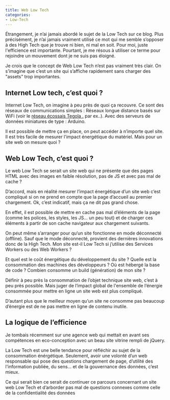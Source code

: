 ```yaml
---
title: Web Low Tech
categories:
- Low-Tech
---
```


Étrangement, je n’ai jamais abordé le sujet de la Low Tech sur ce blog. Plus précisément, je n’ai jamais vraiment utilisé ce mot qui me semble s’opposer à des High Tech que je trouve ni bien, ni mal en soit. Pour moi, juste l'efficience est importante. Pourtant, je me résous à utiliser ce terme pour rejoindre un mouvement dont je ne suis pas éloigné.

Je crois que le concept de Web Low Tech n’est pas vraiment très clair. On s’imagine que c’est un site qui s’affiche rapidement sans charger des "assets" trop importantes.

## Internet Low tech, c’est quoi ?

Internet Low Tech, on imagine à peu près de quoi ça recouvre. Ce sont des réseaux de communications simples : Réseaux longue distance basés sur WiFi (voir le [réseau écossais Tegola .](http://www.tegola.org.uk/hebnet/) par ex..). Avec des serveurs de données miniatures de type : Arduino.

Il est possible de mettre ça en place, on peut accéder à n’importe quel site. Il est très facile de mesurer l'impact énergétique du matériel. Mais pour un site web on mesure quoi ?

## Web Low Tech, c’est quoi ?

Le web Low Tech se serait un site web qui ne présente que des pages HTML avec des images en faible résolution, pas de JS et avec pas mal de cache ?

D’accord, mais en réalité mesurer l’impact énergétique d’un site web c’est compliqué si on ne prend en compte que la page d’accueil au premier chargement. Ok, c’est indicatif, mais ça ne dit pas grand chose.

En effet, il est possible de mettre en cache pas mal d’éléments de la page (comme les polices, les styles, les JS… un peu tout) et de charger ces éléments à partir de son cache navigateur aux chargement suivants.

On peut même s’arranger pour qu‘un site fonctionne en mode déconnecté (offline). Sauf que le mode déconnecté, provient des dernières innovations donc de la High Tech. Mon site est-il Low Tech si j’utilise des Services Workers ou des Web Workers ?

Et quel est le coût énergétique du développement du site ? Quelle est la consommation des machines des développeurs ? Où est hébergé la base de code ? Combien consomme un build (génération) de mon site ?

Définir à peu près la consommation de l’objet technique site web, c’est à peu près possible. Mais juger de l‘impact global de l'ensemble de l‘énergie consommée pour mettre en ligne un site web est plus compliqué.

D’autant plus que le meilleur moyen qu’un site ne consomme pas beaucoup d’énergie est de ne pas mettre en ligne de contenu inutile.

## La logique de l’efficience

Je tombais récemment sur une agence web qui mettait en avant ses compétences en eco-conception avec un beau site vitrine rempli de jQuery.

La Low Tech est une belle tendance pour réfléchir au sujet de la consommation énérgétique. Seulement, avoir une volonté d’un web responsable qui pose des questions chargement de page, d’utilité des l'information publiée, du sens… et de la gouvernance des données, c’est mieux.

Ce qui serait bien ce serait de continuer ce parcours concernant un site web Low Tech et d’arborder pas mal de questions connexes comme celle de la confidentialité des données
